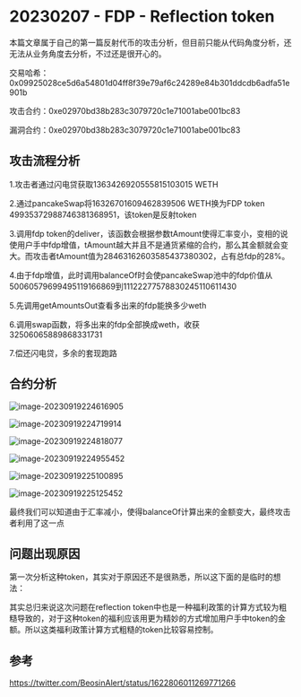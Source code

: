 # 20230207 - FDP - Reflection token

本篇文章属于自己的第一篇反射代币的攻击分析，但目前只能从代码角度分析，还无法从业务角度去分析，不过还是很开心的。

交易哈希：0x09925028ce5d6a54801d04ff8f39e79af6c24289e84b301ddcdb6adfa51e901b

攻击合约：0xe02970bd38b283c3079720c1e71001abe001bc83

漏洞合约：0xe02970bd38b283c3079720c1e71001abe001bc83



## 攻击流程分析

1.攻击者通过闪电贷获取1363426920555815103015 WETH

2.通过pancakeSwap将16326701609462839506 WETH换为FDP token 49935372988746381368951，该token是反射token

3.调用fdp token的deliver，该函数会根据参数tAmount使得汇率变小，变相的说使用户手中fdp增值，tAmount越大并且不是通货紧缩的合约，那么其金额就会变大。而攻击者tAmount值为28463162603585437380302，占有总fdp的28%。

4.由于fdp增值，此时调用balanceOf时会使pancakeSwap池中的fdp价值从50060579699495119166869到11122277578830245110611430

5.先调用getAmountsOut查看多出来的fdp能换多少weth

6.调用swap函数，将多出来的fdp全部换成weth，收获32506065889868331731

7.偿还闪电贷，多余的套现跑路

## 合约分析

![image-20230919224616905](https://pic.gksec.com/20230919/6509b43a7a061.png)

![image-20230919224719914](https://pic.gksec.com/20230919/6509b4784ce36.png)

![image-20230919224818077](https://pic.gksec.com/20230919/6509b4b25dde3.png)

![image-20230919224955452](https://pic.gksec.com/20230919/6509b513b6109.png)

![image-20230919225100895](https://pic.gksec.com/20230919/6509b55528839.png)

![image-20230919225125452](https://pic.gksec.com/20230919/6509b56db95e9.png)

最终我们可以知道由于汇率减小，使得balanceOf计算出来的金额变大，最终攻击者利用了这一点

## 问题出现原因

第一次分析这种token，其实对于原因还不是很熟悉，所以这下面的是临时的想法：

其实总归来说这次问题在reflection token中也是一种福利政策的计算方式较为粗糙导致的，对于这种token的福利应该用更为精妙的方式增加用户手中token的金额。所以这类福利政策计算方式粗糙的token比较容易控制。

## 参考

https://twitter.com/BeosinAlert/status/1622806011269771266